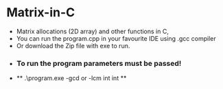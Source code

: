 # Matrix-in-C
- Matrix allocations (2D array) and other functions in C,
- You can run the program.cpp in your favourite IDE using .gcc compiler
- Or download the Zip file with exe to run.
- ### To run the program parameters must be passed! 
- ** .\program.exe -gcd or -lcm int int **
